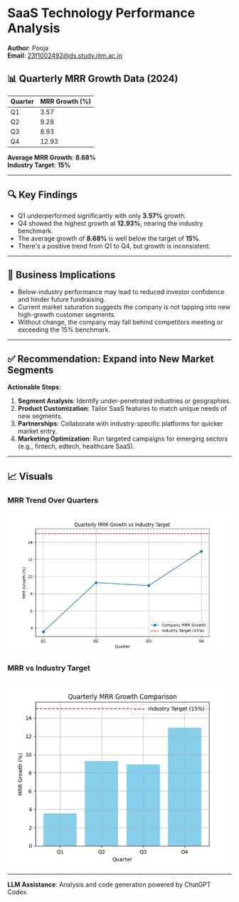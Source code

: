 # SaaS Technology Performance Analysis

**Author**: Pooja  
**Email**: 23f1002492@ds.study.iitm.ac.in  

## 📊 Quarterly MRR Growth Data (2024)

| Quarter | MRR Growth (%) |
|---------|----------------|
| Q1      | 3.57           |
| Q2      | 9.28           |
| Q3      | 8.93           |
| Q4      | 12.93          |

**Average MRR Growth**: **8.68%**  
**Industry Target**: **15%**

---

## 🔍 Key Findings

- Q1 underperformed significantly with only **3.57%** growth.
- Q4 showed the highest growth at **12.93%**, nearing the industry benchmark.
- The average growth of **8.68%** is well below the target of **15%**.
- There's a positive trend from Q1 to Q4, but growth is inconsistent.

---

## 💼 Business Implications

- Below-industry performance may lead to reduced investor confidence and hinder future fundraising.
- Current market saturation suggests the company is not tapping into new high-growth customer segments.
- Without change, the company may fall behind competitors meeting or exceeding the 15% benchmark.

---

## ✅ Recommendation: Expand into New Market Segments

**Actionable Steps**:
1. **Segment Analysis**: Identify under-penetrated industries or geographies.
2. **Product Customization**: Tailor SaaS features to match unique needs of new segments.
3. **Partnerships**: Collaborate with industry-specific platforms for quicker market entry.
4. **Marketing Optimization**: Run targeted campaigns for emerging sectors (e.g., fintech, edtech, healthcare SaaS).

---

## 📈 Visuals

### MRR Trend Over Quarters  
![MRR Trend](visuals/mrr_trend.png)

### MRR vs Industry Target  
![MRR vs Industry](visuals/mrr_vs_industry.png)

---

**LLM Assistance**: Analysis and code generation powered by ChatGPT Codex.

